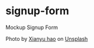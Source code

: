 # signup-form

Mockup Signup Form

Photo by <a href="https://unsplash.com/@xianyuhao?utm_source=unsplash&utm_medium=referral&utm_content=creditCopyText">Xianyu hao</a> on <a href="https://unsplash.com/images/nature/sakura?utm_source=unsplash&utm_medium=referral&utm_content=creditCopyText">Unsplash</a>
  